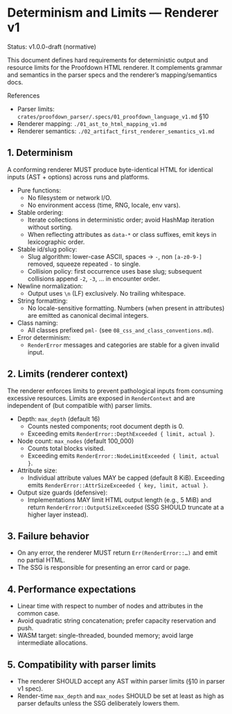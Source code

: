 # Determinism and Limits — Renderer v1

Status: v1.0.0-draft (normative)

This document defines hard requirements for deterministic output and resource limits for the Proofdown HTML renderer. It complements grammar and semantics in the parser specs and the renderer’s mapping/semantics docs.

References
- Parser limits: `crates/proofdown_parser/.specs/01_proofdown_language_v1.md` §10
- Renderer mapping: `./01_ast_to_html_mapping_v1.md`
- Renderer semantics: `./02_artifact_first_renderer_semantics_v1.md`

## 1. Determinism

A conforming renderer MUST produce byte-identical HTML for identical inputs (AST + options) across runs and platforms.

- Pure functions:
  - No filesystem or network I/O.
  - No environment access (time, RNG, locale, env vars).
- Stable ordering:
  - Iterate collections in deterministic order; avoid HashMap iteration without sorting.
  - When reflecting attributes as `data-*` or class suffixes, emit keys in lexicographic order.
- Stable id/slug policy:
  - Slug algorithm: lower-case ASCII, spaces → `-`, non `[a-z0-9-]` removed, squeeze repeated `-` to single.
  - Collision policy: first occurrence uses base slug; subsequent collisions append `-2`, `-3`, … in encounter order.
- Newline normalization:
  - Output uses `\n` (LF) exclusively. No trailing whitespace.
- String formatting:
  - No locale-sensitive formatting. Numbers (when present in attributes) are emitted as canonical decimal integers.
- Class naming:
  - All classes prefixed `pml-` (see `08_css_and_class_conventions.md`).
- Error determinism:
  - `RenderError` messages and categories are stable for a given invalid input.

## 2. Limits (renderer context)

The renderer enforces limits to prevent pathological inputs from consuming excessive resources. Limits are exposed in `RenderContext` and are independent of (but compatible with) parser limits.

- Depth: `max_depth` (default 16)
  - Counts nested components; root document depth is 0.
  - Exceeding emits `RenderError::DepthExceeded { limit, actual }`.
- Node count: `max_nodes` (default 100_000)
  - Counts total blocks visited.
  - Exceeding emits `RenderError::NodeLimitExceeded { limit, actual }`.
- Attribute size:
  - Individual attribute values MAY be capped (default 8 KiB). Exceeding emits `RenderError::AttrSizeExceeded { key, limit, actual }`.
- Output size guards (defensive):
  - Implementations MAY limit HTML output length (e.g., 5 MiB) and return `RenderError::OutputSizeExceeded` (SSG SHOULD truncate at a higher layer instead).

## 3. Failure behavior

- On any error, the renderer MUST return `Err(RenderError::…)` and emit no partial HTML.
- The SSG is responsible for presenting an error card or page.

## 4. Performance expectations

- Linear time with respect to number of nodes and attributes in the common case.
- Avoid quadratic string concatenation; prefer capacity reservation and push.
- WASM target: single-threaded, bounded memory; avoid large intermediate allocations.

## 5. Compatibility with parser limits

- The renderer SHOULD accept any AST within parser limits (§10 in parser v1 spec).
- Render-time `max_depth` and `max_nodes` SHOULD be set at least as high as parser defaults unless the SSG deliberately lowers them.
